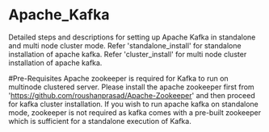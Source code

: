 # Apache_Kafka
Detailed steps and descriptions for setting up Apache Kafka in standalone and multi node cluster mode.
Refer 'standalone_install' for standalone installation of apache kafka.
Refer 'cluster_install' for multi node cluster installation of apache kafka.

#Pre-Requisites
Apache zookeeper is required for Kafka to run on multinode clustered server. Please install the apache zookeeper first from 'https://github.com/roushanprasad/Apache-Zookeeper' and then proceed for kafka cluster installation. If you wish to run apache kafka on standalone mode, zookeeper is not required as kafka comes with a pre-built zookeeper which is sufficient for a standalone execution of Kafka.
